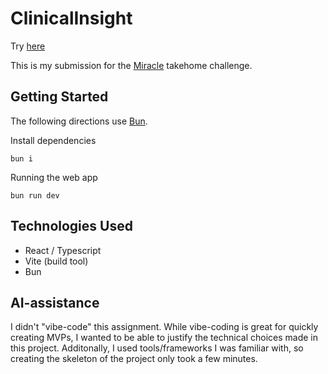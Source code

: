 # ClinicalInsight

Try [here](www.example.com)

This is my submission for the [Miracle](https://www.miracleml.com/) takehome challenge.

## Getting Started

The following directions use [Bun](https://www.bun.sh).

Install dependencies

```
bun i
```

Running the web app

```
bun run dev
```

## Technologies Used

- React / Typescript
- Vite (build tool)
- Bun

## AI-assistance

I didn't "vibe-code" this assignment. While vibe-coding is great for quickly creating MVPs, I wanted to be able to justify the technical choices made in this project. Additonally, I used tools/frameworks I was familiar with, so creating the skeleton of the project only took a few minutes.
